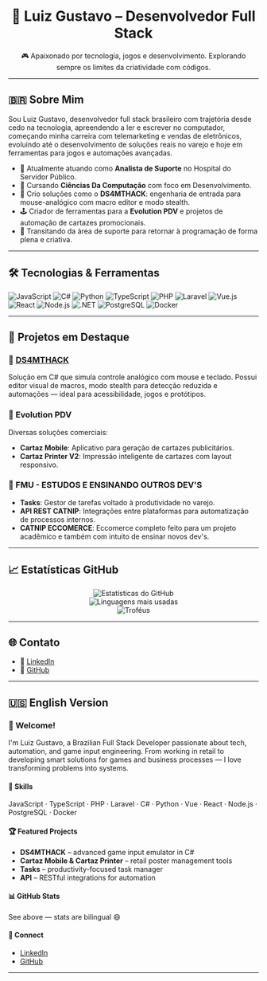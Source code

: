 <!-- README.md -->

<h1 align="center">🧠 Luiz Gustavo – Desenvolvedor Full Stack</h1>

<p align="center">🎮 Apaixonado por tecnologia, jogos e desenvolvimento. Explorando sempre os limites da criatividade com códigos.</p>

---

## 🇧🇷 Sobre Mim

Sou Luiz Gustavo, desenvolvedor full stack brasileiro com trajetória desde cedo na tecnologia, apreendendo a ler e escrever no computador, começando minha carreira com telemarketing e vendas de eletrônicos, evoluindo até o desenvolvimento de soluções reais no varejo e hoje em ferramentas para jogos e automações avançadas.

- 💼 Atualmente atuando como **Analista de Suporte** no Hospital do Servidor Público.
- 🧠 Cursando **Ciências Da Computação** com foco em Desenvolvimento.
- 🧪 Crio soluções como o **DS4MTHACK**: engenharia de entrada para mouse-analógico com macro editor e modo stealth.
- 🕹️ Criador de ferramentas para a **Evolution PDV** e projetos de automação de cartazes promocionais.
- 🔁 Transitando da área de suporte para retornar à programação de forma plena e criativa.

---

## 🛠️ Tecnologias & Ferramentas

![JavaScript](https://img.shields.io/badge/-JavaScript-black?style=flat-square&logo=javascript)
![C#](https://img.shields.io/badge/-CSharp-black?style=flat-square&logo=csharp)
![Python](https://img.shields.io/badge/-Python-black?style=flat-square&logo=python)
![TypeScript](https://img.shields.io/badge/-TypeScript-black?style=flat-square&logo=typescript)
![PHP](https://img.shields.io/badge/-PHP-black?style=flat-square&logo=php)
![Laravel](https://img.shields.io/badge/-Laravel-black?style=flat-square&logo=laravel)
![Vue.js](https://img.shields.io/badge/-Vue.js-black?style=flat-square&logo=vue.js)
![React](https://img.shields.io/badge/-React-black?style=flat-square&logo=react)
![Node.js](https://img.shields.io/badge/-Node.js-black?style=flat-square&logo=node.js)
![.NET](https://img.shields.io/badge/-.NET-black?style=flat-square&logo=dotnet)
![PostgreSQL](https://img.shields.io/badge/-PostgreSQL-black?style=flat-square&logo=postgresql)
![Docker](https://img.shields.io/badge/-Docker-black?style=flat-square&logo=docker)


---

## 🚀 Projetos em Destaque

### 🎯 [DS4MTHACK](https://www.linkedin.com/posts/luiz-gustavo-9ba170309_ds4mthack-inputengineering-gamedevtools-activity-7332133466429362176-GH9X)
Solução em C# que simula controle analógico com mouse e teclado. Possui editor visual de macros, modo stealth para detecção reduzida e automações — ideal para acessibilidade, jogos e protótipos.

### 🛒 Evolution PDV
Diversas soluções comerciais:
- **Cartaz Mobile**: Aplicativo para geração de cartazes publicitários.
- **Cartaz Printer V2**: Impressão inteligente de cartazes com layout responsivo.

### 🧠 FMU - ESTUDOS E ENSINANDO OUTROS DEV'S
- **Tasks**: Gestor de tarefas voltado à produtividade no varejo.
- **API REST CATNIP**: Integrações entre plataformas para automatização de processos internos.
- **CATNIP ECCOMERCE**: Eccomerce completo feito para um projeto acadêmico e também com intuito de ensinar novos dev's.

---

## 📈 Estatísticas GitHub

<p align="center">
  <img src="https://github-readme-stats.vercel.app/api?username=LGDev666&show_icons=true&theme=radical" alt="Estatísticas do GitHub"/>
  <br/>
  <img src="https://github-readme-stats.vercel.app/api/top-langs/?username=LGDev666&layout=compact&theme=radical" alt="Linguagens mais usadas"/>
  <br/>
  <img src="https://github-profile-trophy.vercel.app/?username=LGDev666&theme=onedark&margin-w=10&no-frame=true" alt="Troféus"/>
</p>

---

## 🌐 Contato

- 💼 [LinkedIn](https://www.linkedin.com/in/luiz-gustavo-9ba170309/)
- 🧠 [GitHub](https://github.com/LGDev666)

---

## 🇺🇸 English Version

### 👋 Welcome!

I'm Luiz Gustavo, a Brazilian Full Stack Developer passionate about tech, automation, and game input engineering. From working in retail to developing smart solutions for games and business processes — I love transforming problems into systems.

#### 🔧 Skills
JavaScript · TypeScript · PHP · Laravel · C# · Python · Vue · React · Node.js · PostgreSQL · Docker

#### 🏆 Featured Projects
- **DS4MTHACK** – advanced game input emulator in C#
- **Cartaz Mobile & Cartaz Printer** – retail poster management tools
- **Tasks** – productivity-focused task manager
- **API** – RESTful integrations for automation

#### 📊 GitHub Stats
See above — stats are bilingual 😄

#### 🔗 Connect
- [LinkedIn](https://www.linkedin.com/in/luiz-gustavo-9ba170309/)
- [GitHub](https://github.com/LGDev666)

---

